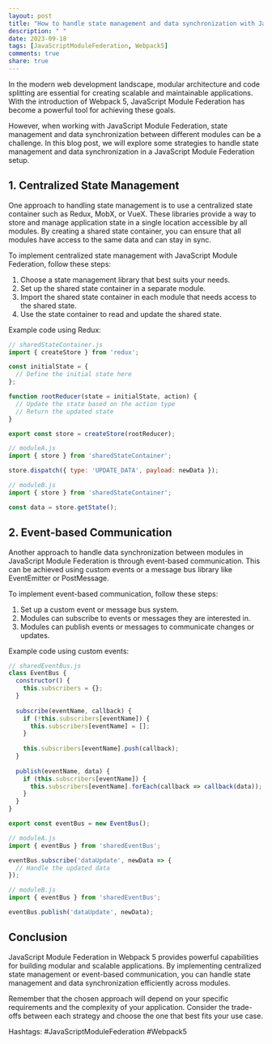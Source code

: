 ```yaml
---
layout: post
title: "How to handle state management and data synchronization with JavaScript Module Federation in Webpack 5"
description: " "
date: 2023-09-18
tags: [JavaScriptModuleFederation, Webpack5]
comments: true
share: true
---
```


In the modern web development landscape, modular architecture and code splitting are essential for creating scalable and maintainable applications. With the introduction of Webpack 5, JavaScript Module Federation has become a powerful tool for achieving these goals. 

However, when working with JavaScript Module Federation, state management and data synchronization between different modules can be a challenge. In this blog post, we will explore some strategies to handle state management and data synchronization in a JavaScript Module Federation setup.

## 1. Centralized State Management

One approach to handling state management is to use a centralized state container such as Redux, MobX, or VueX. These libraries provide a way to store and manage application state in a single location accessible by all modules. By creating a shared state container, you can ensure that all modules have access to the same data and can stay in sync.

To implement centralized state management with JavaScript Module Federation, follow these steps:
1. Choose a state management library that best suits your needs.
2. Set up the shared state container in a separate module.
3. Import the shared state container in each module that needs access to the shared state.
4. Use the state container to read and update the shared state.

Example code using Redux:
```javascript
// sharedStateContainer.js
import { createStore } from 'redux';

const initialState = {
  // Define the initial state here
};

function rootReducer(state = initialState, action) {
  // Update the state based on the action type
  // Return the updated state
}

export const store = createStore(rootReducer);

// moduleA.js
import { store } from 'sharedStateContainer';

store.dispatch({ type: 'UPDATE_DATA', payload: newData });

// moduleB.js
import { store } from 'sharedStateContainer';

const data = store.getState();
```

## 2. Event-based Communication

Another approach to handle data synchronization between modules in JavaScript Module Federation is through event-based communication. This can be achieved using custom events or a message bus library like EventEmitter or PostMessage.

To implement event-based communication, follow these steps:
1. Set up a custom event or message bus system.
2. Modules can subscribe to events or messages they are interested in.
3. Modules can publish events or messages to communicate changes or updates.

Example code using custom events:
```javascript
// sharedEventBus.js
class EventBus {
  constructor() {
    this.subscribers = {};
  }
  
  subscribe(eventName, callback) {
    if (!this.subscribers[eventName]) {
      this.subscribers[eventName] = [];
    }
    
    this.subscribers[eventName].push(callback);
  }
  
  publish(eventName, data) {
    if (this.subscribers[eventName]) {
      this.subscribers[eventName].forEach(callback => callback(data));
    }
  }
}

export const eventBus = new EventBus();

// moduleA.js
import { eventBus } from 'sharedEventBus';

eventBus.subscribe('dataUpdate', newData => {
  // Handle the updated data
});

// moduleB.js
import { eventBus } from 'sharedEventBus';

eventBus.publish('dataUpdate', newData);
```

## Conclusion

JavaScript Module Federation in Webpack 5 provides powerful capabilities for building modular and scalable applications. By implementing centralized state management or event-based communication, you can handle state management and data synchronization efficiently across modules.

Remember that the chosen approach will depend on your specific requirements and the complexity of your application. Consider the trade-offs between each strategy and choose the one that best fits your use case.

Hashtags: #JavaScriptModuleFederation #Webpack5